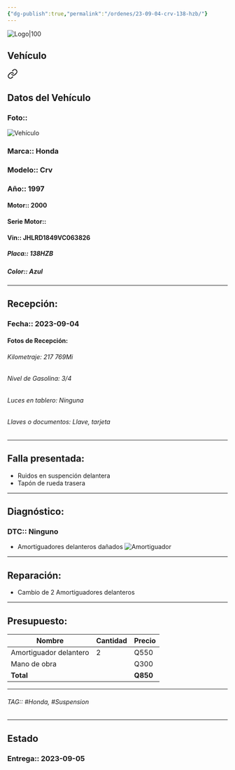 ```yaml
---
{"dg-publish":true,"permalink":"/ordenes/23-09-04-crv-138-hzb/"}
---
```


![Logo|100](http://drive.google.com/uc?export=view&id=137fl3TIZ0-PU8b-Pt0bsjclwHub_u78G)

## Vehículo

<div class="transclusion internal-embed is-loaded"><a class="markdown-embed-link" href="/vehiculos/honda/crv-138-hzb/#datos-del-vehiculo" aria-label="Open link"><svg xmlns="http://www.w3.org/2000/svg" width="24" height="24" viewBox="0 0 24 24" fill="none" stroke="currentColor" stroke-width="2" stroke-linecap="round" stroke-linejoin="round" class="svg-icon lucide-link"><path d="M10 13a5 5 0 0 0 7.54.54l3-3a5 5 0 0 0-7.07-7.07l-1.72 1.71"></path><path d="M14 11a5 5 0 0 0-7.54-.54l-3 3a5 5 0 0 0 7.07 7.07l1.71-1.71"></path></svg></a><div class="markdown-embed">



## Datos del Vehículo 
### Foto:: 
![Vehículo](http://drive.google.com/uc?export=view&id=1MD1qP-0J2gt7oJ6hGMPzK1chsCRwAZ0i)

### Marca:: Honda
### Modelo:: Crv
### Año:: 1997
#### Motor:: 2000
#### Serie Motor:: 
#### Vin:: JHLRD1849VC063826
##### Placa:: 138HZB
##### Color:: Azul
---


</div></div>


## Recepción:
### Fecha:: 2023-09-04
#### Fotos de Recepción:

###### Kilometraje: 217 769Mi
###### Nivel de Gasolina: 3/4
###### Luces en tablero: Ninguna 
###### Llaves o documentos: Llave, tarjeta 

---

## Falla presentada:
- Ruidos en suspención delantera
- Tapón de rueda trasera 


---

## Diagnóstico:
### DTC:: Ninguno

- Amortiguadores delanteros dañados
	![Amortiguador](http://drive.google.com/uc?export=view&id=1Msoua2xwXnKekEnMk1TaUqlZ4H3d9W9H)

---
## Reparación:
- Cambio de 2 Amortiguadores delanteros 

---

## Presupuesto:

| Nombre                 | Cantidad | Precio |
| ---------------------- | -------- | ------ |
| Amortiguador delantero | 2        | Q550   |
| Mano de obra           |          | Q300     |
| **Total**                      |          |    **Q850**    |

---

###### TAG:: #Honda, #Suspension

---

## Estado

### Entrega:: 2023-09-05
